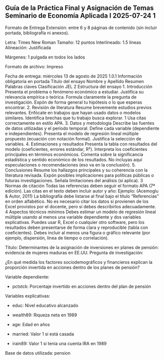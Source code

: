 ## Guía de la Práctica Final y Asignación de Temas Seminario de Economía Aplicada I 2025-07-24 1

Formato de Entrega Extensión: entre 6 y 8 páginas de contenido (sin incluir portada, bibliografía ni anexos).

Letra: Times New Roman Tamaño: 12 puntos Interlineado: 1.5 líneas Alineación: Justificada

Márgenes: 1 pulgada en todos los lados

Formato de archivo: Impreso

Fecha de entrega: miércoles 13 de agosto de 2025 1.0.1 Información obligatoria en portada Título del ensayo Nombre y Apellido Resumen Palabras claves Clasificación JEL 2 Estructura del ensayo 1. Introducción Presenta el problema o fenómeno económico a estudiar. Justifica su relevancia empírica o teórica. Formula claramente la pregunta de investigación. Expón de forma general tu hipótesis o lo que esperas encontrar. 2. Revisión de literatura Resume brevemente estudios previos relevantes. Enfócate en trabajos que hayan usado datos o modelos similares. Identifica brechas que tu trabajo busca explorar. 1 Usa citas correctamente en estilo APA. 3. Datos y metodología Describe las fuentes de datos utilizadas y el período temporal. Define cada variable (dependiente e independientes). Presenta el modelo de regresión lineal múltiple propuesto (ecuación con notación formal). Justifica la selección de variables. 4. Estimaciones y resultados Presenta la tabla con resultados del modelo (coeficientes, errores estándar, R²). Interpreta los coeficientes principales en términos económicos. Comenta sobre la significancia estadística y sentido económico de los resultados. No incluyas aquí especulaciones o recomendaciones (eso va en la conclusión). 5. Conclusiones Resume los hallazgos principales y su coherencia con la literatura revisada. Expón posibles implicaciones para políticas públicas o futuras investigaciones. Señala limitaciones del análisis (si aplica). 3 Normas de citación Todas las referencias deben seguir el formato APA (7ª edición). Las citas en el texto deben incluir autor y año: Ejemplo: (Acemoglu & Autor, 2011) La bibliografía debe listarse al final bajo el título “Referencias” en orden alfabético. No es necesario citar los datos si provienen de los Excel provistos por el docente, pero sí debes describirlos adecuadamente. 4 Aspectos técnicos mínimos Debes estimar un modelo de regresión lineal múltiple usando al menos una variable dependiente y dos variables explicativas. Puedes usar R, Excel o cualquier otro software, pero los resultados deben presentarse de forma clara y reproducible (tabla con coeficientes). Debes incluir al menos una figura o gráfico relevante (por ejemplo, dispersión, línea de tiempo o correlación).

Título: Determinantes de la asignación de inversiones en planes de pensión: evidencia de mujeres maduras en EE.UU. Pregunta de investigación:

¿En qué medida los factores sociodemográficos y financieros explican la proporción invertida en acciones dentro de los planes de pensión?

Variable dependiente:

-   pctstck: Porcentaje invertido en acciones dentro del plan de pensión

Variables explicativas:

-   educ: Nivel educativo alcanzado

-   wealth89: Riqueza neta en 1989

-   age: Edad en años

-   married: Valor 1 si está casada

-   irain89: Valor 1 si tenía una cuenta IRA en 1989

Base de datos utilizada: pension
